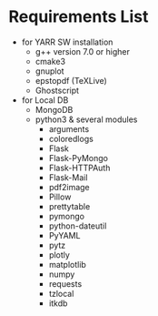 # Requirements List

* for YARR SW installation
    * g++ version 7.0 or higher
    * cmake3
    * gnuplot
    * epstopdf (TeXLive)
    * Ghostscript
* for Local DB
    * MongoDB
    * python3 & several modules
        * arguments
        * coloredlogs
        * Flask
        * Flask-PyMongo
        * Flask-HTTPAuth
        * Flask-Mail
        * pdf2image
        * Pillow
        * prettytable
        * pymongo
        * python-dateutil
        * PyYAML
        * pytz
        * plotly
        * matplotlib
        * numpy
        * requests
        * tzlocal
        * itkdb
